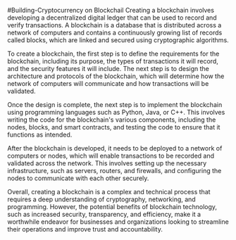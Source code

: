 #Building-Cryptocurrency on Blockchail
Creating a blockchain involves developing a decentralized digital ledger that can be used to record and verify transactions. A blockchain is a database that is distributed across a network of computers and contains a continuously growing list of records called blocks, which are linked and secured using cryptographic algorithms.

To create a blockchain, the first step is to define the requirements for the blockchain, including its purpose, the types of transactions it will record, and the security features it will include. The next step is to design the architecture and protocols of the blockchain, which will determine how the network of computers will communicate and how transactions will be validated.

Once the design is complete, the next step is to implement the blockchain using programming languages such as Python, Java, or C++. This involves writing the code for the blockchain's various components, including the nodes, blocks, and smart contracts, and testing the code to ensure that it functions as intended.

After the blockchain is developed, it needs to be deployed to a network of computers or nodes, which will enable transactions to be recorded and validated across the network. This involves setting up the necessary infrastructure, such as servers, routers, and firewalls, and configuring the nodes to communicate with each other securely.

Overall, creating a blockchain is a complex and technical process that requires a deep understanding of cryptography, networking, and programming. However, the potential benefits of blockchain technology, such as increased security, transparency, and efficiency, make it a worthwhile endeavor for businesses and organizations looking to streamline their operations and improve trust and accountability.
